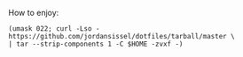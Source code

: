 How to enjoy:

    (umask 022; curl -Lso - https://github.com/jordansissel/dotfiles/tarball/master \
    | tar --strip-components 1 -C $HOME -zvxf -)
